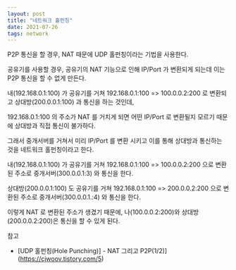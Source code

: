 ```yaml
---
layout: post
title: "네트워크 홀펀칭"
date: 2021-07-26
tags: network
---
```


P2P 통신을 할 경우, NAT 때문에 UDP 홀펀칭이라는 기법을 사용한다.

공유기를 사용할 경우, 공유기의 NAT 기능으로 인해 IP/Port 가 변환되게 되는데 이는 P2P 통신을 할 수 없게 만든다.


내(192.168.0.1:100) 가 공유기를 거쳐 192.168.0.1:100 => 100.0.0.2:200 로 변환되고 상대방(200.0.0.1:100) 과 통신을 하는 것인데, 

192.168.0.1:100 의 주소가 NAT 를 거치게 되면 어떤 IP/Port 로 변환될지 모르기 때문에 상대방과 직접 통신이 불가하다.

그래서 중개서버를 거쳐서 미리 IP/Port 를 변환 시키고 이를 통해 상대방과 통신하는 것을 네트워크 홀펀칭이라고 한다.


내(192.168.0.1:100) 가 공유기를 거쳐 192.168.0.1:100 => 100.0.0.2:200 으로 변환된 주소로 중개서버(300.0.0.1:3) 와 통신을 한다.

상대방(200.0.0.1:100) 도 공유기를 거쳐 192.168.0.1:100 => 200.0.0.2:200 으로 변환된 주소로 중개서버(300.0.0.1.:4) 와 통신을 한다.

이렇게 NAT 로 변환된 주소가 생겼기 때문에, 나(100.0.0.2:200)와 상대방(200.0.0.2:200)은 통신을 할 수 있게 된다.


참고
- [UDP 홀펀칭(Hole Punching)] - NAT 그리고 P2P(1/2)](https://cjwoov.tistory.com/5)